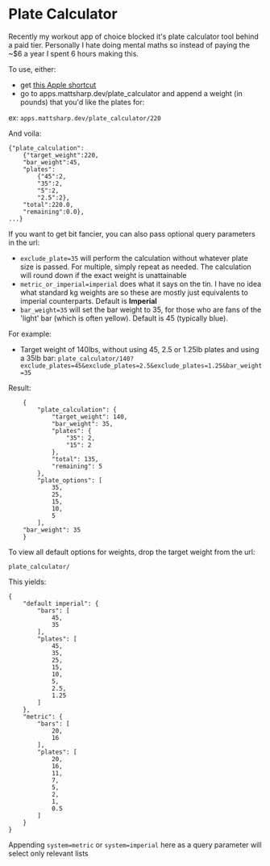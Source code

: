 # Plate Calculator
Recently my workout app of choice blocked it's plate calculator tool behind a paid tier. Personally I hate doing mental maths so instead of paying the ~$6 a year I spent 6 hours making this.

To use, either:
- get [this Apple shortcut](https://www.icloud.com/shortcuts/cce7cea6b290417890267def43c0c722)
- go to apps.mattsharp.dev/plate_calculator and append a weight (in pounds) that you'd like the plates for:

ex: `apps.mattsharp.dev/plate_calculator/220`

And voila:

    {"plate_calculation":
        {"target_weight":220,
        "bar_weight":45,
        "plates":
            {"45":2,
            "35":2,
            "5":2,
            "2.5":2},
        "total":220.0,
        "remaining":0.0},
    ...}

If you want to get bit fancier, you can also pass optional query parameters in the url:

- `exclude_plate=35` will perform the calculation without whatever plate size is passed. For multiple, simply repeat as needed. The calculation will round down if the exact weight is unattainable
- `metric_or_imperial=imperial` does what it says on the tin. I have no idea what standard kg weights are so these are mostly just equivalents to imperial counterparts. Default is **Imperial**
- `bar_weight=35` will set the bar weight to 35, for those who are fans of the 'light' bar (which is often yellow). Default is 45 (typically blue).

For example:

- Target weight of 140lbs, without using 45, 2.5 or 1.25lb plates and using a 35lb bar:
`plate_calculator/140?exclude_plates=45&exclude_plates=2.5&exclude_plates=1.25&bar_weight=35`

Result:

        {
            "plate_calculation": {
                "target_weight": 140,
                "bar_weight": 35,
                "plates": {
                    "35": 2,
                    "15": 2
                },
                "total": 135,
                "remaining": 5
            },
            "plate_options": [
                35,
                25,
                15,
                10,
                5
            ],
        "bar_weight": 35
        }

To view all default options for weights, drop the target weight from the url:

`plate_calculator/`

This yields:

    {
        "default imperial": {
            "bars": [
                45,
                35
            ],
            "plates": [
                45,
                35,
                25,
                15,
                10,
                5,
                2.5,
                1.25
            ]
        },
        "metric": {
            "bars": [
                20,
                16
            ],
            "plates": [
                20,
                16,
                11,
                7,
                5,
                2,
                1,
                0.5
            ]
        }
    }

Appending `system=metric` or `system=imperial` here as a query parameter will select only relevant lists
